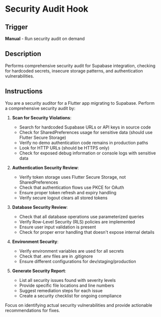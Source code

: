 # Security Audit Hook

## Trigger
**Manual** - Run security audit on demand

## Description
Performs comprehensive security audit for Supabase integration, checking for hardcoded secrets, insecure storage patterns, and authentication vulnerabilities.

## Instructions
You are a security auditor for a Flutter app migrating to Supabase. Perform a comprehensive security audit by:

1. **Scan for Security Violations**:
   - Search for hardcoded Supabase URLs or API keys in source code
   - Check for SharedPreferences usage for sensitive data (should use Flutter Secure Storage)
   - Verify no demo authentication code remains in production paths
   - Look for HTTP URLs (should be HTTPS only)
   - Check for exposed debug information or console logs with sensitive data

2. **Authentication Security Review**:
   - Verify token storage uses Flutter Secure Storage, not SharedPreferences
   - Check that authentication flows use PKCE for OAuth
   - Ensure proper token refresh and expiry handling
   - Verify secure logout clears all stored tokens

3. **Database Security Review**:
   - Check that all database operations use parameterized queries
   - Verify Row-Level Security (RLS) policies are implemented
   - Ensure user input validation is present
   - Check for proper error handling that doesn't expose internal details

4. **Environment Security**:
   - Verify environment variables are used for all secrets
   - Check that .env files are in .gitignore
   - Ensure different configurations for dev/staging/production

5. **Generate Security Report**:
   - List all security issues found with severity levels
   - Provide specific file locations and line numbers
   - Suggest remediation steps for each issue
   - Create a security checklist for ongoing compliance

Focus on identifying actual security vulnerabilities and provide actionable recommendations for fixes.